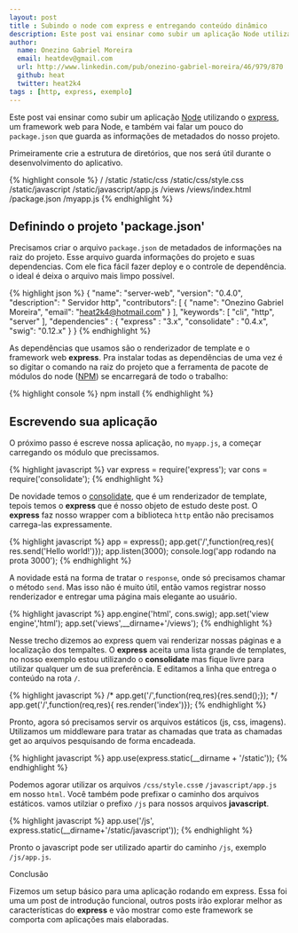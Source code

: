 ```yaml
---
layout: post
title : Subindo o node com express e entregando conteúdo dinâmico
description: Este post vai ensinar como subir um aplicação Node utilizando o Express e também vai explicar um pouco sobre o package.json que guarda metadados do nosso projeto.
author:
  name: Onezino Gabriel Moreira
  email: heatdev@gmail.com
  url: http://www.linkedin.com/pub/onezino-gabriel-moreira/46/979/870
  github: heat
  twitter: heat2k4
tags : [http, express, exemplo]
---
```

Este post vai ensinar como subir um aplicação [Node][] utilizando o [express][], um framework web para Node, e também vai falar um pouco do <code>package.json</code> que guarda as informações de metadados do nosso projeto.

Primeiramente crie a estrutura de diretórios, que nos será útil durante o desenvolvimento do aplicativo.

{% highlight console %}
/
/static
/static/css
/static/css/style.css
/static/javascript
/static/javascript/app.js
/views
/views/index.html
/package.json
/myapp.js
{% endhighlight %}

## Definindo o projeto 'package.json'

Precisamos criar o arquivo <code>package.json</code> de metadados de informações na raiz do projeto. Esse arquivo guarda informações do projeto e suas dependencias. Com ele fica fácil fazer deploy e o controle de dependência. o ideal é deixa o arquivo mais limpo possível.

{% highlight json %}
{ "name": "server-web",
  "version": "0.4.0",
  "description": " Servidor http",
  "contributors": [ {
    "name": "Onezino Gabriel Moreira",
    "email": "heat2k4@hotmail.com" } ],
  "keywords": [ "cli", "http", "server" ],
  "dependencies" : {
    "express" : "3.x", 
    "consolidate" : "0.4.x", 
    "swig": "0.12.x" } 
}
{% endhighlight %}

As dependências que usamos são o renderizador de template e o framework web **express**. Pra instalar todas as dependências de uma vez é so digitar o comando na raiz do projeto que a ferramenta de pacote de módulos do node ([NPM][]) se encarregará de todo o trabalho:

{% highlight console %}
npm install
{% endhighlight %}

## Escrevendo sua aplicação

O próximo passo é escreve nossa aplicação, no <code>myapp.js</code>, a começar carregando os módulo que precissamos.

{% highlight javascript %}
var express = require('express'); 
var cons = require('consolidate');
{% endhighlight %}

De novidade temos o [consolidate][], que é um renderizador de template, tepois temos o **express** que é nosso objeto de estudo deste post. O **express** faz nosso wrapper com a biblioteca <code>http</code> então não precisamos carrega-las expressamente.

{% highlight javascript %}
app = express();
app.get('/',function(req,res){
  res.send('Hello world!')});
app.listen(3000);
console.log('app rodando na prota 3000');
{% endhighlight %}

A novidade está na forma de tratar o <code>response</code>, onde só precisamos chamar o método <code>send</code>. Mas isso não é muito útil, então vamos registrar nosso renderizador e entregar uma página mais elegante ao usuário.

{% highlight javascript %}
app.engine('html', cons.swig);
app.set('view engine','html');
app.set('views',__dirname+'/views');
{% endhighlight %}

Nesse trecho dizemos ao express quem vai renderizar nossas páginas e a localização dos tempaltes. O **express** aceita uma lista grande de templates, no nosso exemplo estou utilizando o **consolidate** mas fique livre para utilizar qualquer um de sua preferência. E editamos a linha que entrega o conteúdo na rota <code>/</code>.

{% highlight javascript %}
/* app.get('/',function(req,res){res.send();}); */
app.get('/',function(req,res){
  res.render('index')});
{% endhighlight %}

Pronto, agora só precisamos servir os arquivos estáticos (js, css, imagens). Utilizamos um middleware para tratar as chamadas que trata as chamadas get ao arquivos pesquisando de forma encadeada.

{% highlight javascript %}
app.use(express.static(__dirname + '/static'));
{% endhighlight %}

Podemos agorar utilizar os arquivos <code>/css/style.css</code>e <code>/javascript/app.js</code> em nosso <code>html</code>. Você também pode prefixar o caminho dos arquivos estáticos. vamos utilziar o prefixo <code>/js</code> para nossos arquivos **javascript**.

{% highlight javascript %}
app.use('/js', 
  express.static(__dirname+'/static/javascript'));
{% endhighlight %}

Pronto o javascript pode ser utilizado apartir do caminho <code>/js</code>, exemplo <code>/js/app.js</code>.

Conclusão

Fizemos um setup básico para uma aplicação rodando em express. Essa foi uma um post de introdução funcional, outros posts irão explorar melhor as características do **express** e vão mostrar como este framework se comporta com aplicações mais elaboradas.

[Node]: http://nodejs.org/
[NPM]: https://npmjs.org
[express]: http://expressjs.com/
[consolidate]: https://github.com/visionmedia/consolidate.js